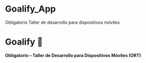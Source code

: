 # Goalify_App
Obligatorio Taller de desarrollo para dispositivos móviles

# Goalify 🚀

**Obligatorio – Taller de Desarrollo para Dispositivos Móviles (ORT)**


